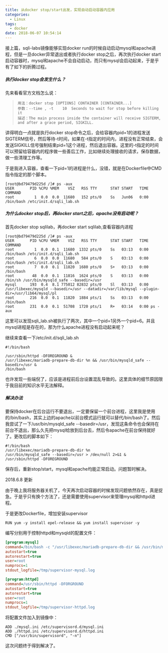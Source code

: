 ```yaml
---
title: 从docker stop/start出发，实现自动启动容器内应用
categories:
  - Linux
tags:
  - docker
date: 2018-06-07 10:54:14
---
```


接上篇，sqli-labs镜像能够实现docker run的时候自动启动mysql和apache进程，但是一旦docker异常退出或者执行docker stop之后，再次执行docker start启动容器时，mysql和apache不会自动启动，而只有mysql会启动起来，于是乎有了如下的折腾过程。

<!--more-->

##### 执行docker stop会发生什么？

先来看看官方文档怎么说：

> ```
> 用法：docker stop [OPTIONS] CONTAINER [CONTAINER...]
> 参数：--time , -t	10	Seconds to wait for stop before killing it
> 描述：The main process inside the container will receive SIGTERM, and after a grace period, SIGKILL.
> ```

讲得明白一点就是执行docker stop命令之后，会给容器内pid=1的进程发送SIGTERM信号，然后等待-t时间，如果在-t指定的时间内，进程没有正常结束，会发送SIGKILL信号强制结束pid=1这个进程，然后退出容器。这里的-t指定的时间可以预留给容器内的程序做一些善后工作，比如继续处理接收的请求，保存数据，做一些清理工作等。

于是我进入容器，查看一下pid=1的进程是什么，没错，就是在Dockerfile中CMD指令指定的那个脚本。

```shell
[root@bd79479d225d /]# ps -aux
USER       PID %CPU %MEM    VSZ   RSS TTY      STAT START   TIME COMMAND
root         1  0.0  0.0  11680   152 pts/0    Ss   Jun06   0:00 /bin/bash /etc/init.d/sqli_lab.sh
```

##### 为什么docker stop后，再docker start之后，apache没有启动呢？

首先docker stop sqlilab，再docker start sqlilab,查看容器内进程

```shell
[root@bd79479d225d /]# ps -aux
USER       PID %CPU %MEM    VSZ   RSS TTY      STAT START   TIME COMMAND
root         1  0.0  0.1  11680  1332 pts/0    Ss   03:13   0:00 /bin/bash /etc/init.d/sqli_lab.sh
root         6  0.0  0.0  11680   584 pts/0    S    03:13   0:00 /bin/bash /etc/init.d/sqli_lab.sh
root         7  0.0  0.1  11820  1680 pts/0    S+   03:13   0:00 /bin/bash
root        48  0.0  0.1  11816  1624 pts/0    S    03:13   0:00 /bin/sh /usr/bin/mysqld_safe --basedir=/usr
mysql      193  0.4  8.1 775012 82832 pts/0    Sl   03:13   0:00 /usr/libexec/mysqld --basedir=/usr --datadir=/var/lib/mysql --plugin-dir=/usr/lib64/mysql/pl
root       216  0.0  0.1  11820  1884 pts/1    Ss   03:13   0:00 /bin/bash
root       231  0.0  0.1  51708  1720 pts/1    R+   03:14   0:00 ps -aux
```

这里可以发现sqli_lab.sh被执行了两次，其中一个pid=1另外一个pid=6。并且mysql进程是存在的，那为什么apache进程没有启动起来呢？

继续来查看一下/etc/init.d/sqli_lab.sh

```shell
#!/bin/bash

/usr/sbin/httpd -DFOREGROUND &
/usr/libexec/mariadb-prepare-db-dir %n && /usr/bin/mysqld_safe --basedir=/usr &
/bin/bash
```

也许发现一些端倪了，应该是进程前后台设置混乱导致的。这里具体的细节原因限于我目前的知识水平无法解释。

##### 解决办法

要保持docker在后台运行不要退出，一定要保留一个前台进程，这里我是使用的/bin/bash，其实上边的apache以前台模式运行就可以替代/bin/bash了。然后我尝试了一下/usr/bin/mysqld_safe --basedir=/usr，发现这条命令也会保持在前台不退出，那么久先把mysql给放到后台去，然后令apache在前台保持就好了。更改后的脚本如下：

```shell
#!/bin/bash
/usr/libexec/mariadb-prepare-db-dir %n
/usr/bin/mysqld_safe --basedir=/usr > /dev/null 2>&1 &
/usr/sbin/httpd -DFOREGROUND
```

保存后，重新stop/start，mysql和apache均能正常启动。问题暂时解决。



2018.6.8 更新

​	由于晚上我将服务器关机了，今天再次启动容器的时候发现问题依然存在，真是捉急。于是乎只有换个方法了，还是需要使用supervisor来管理mysql和httpd进程。

于是更改Dockerfile，增加安装supervisor

```shell
RUN yum -y install epel-release && yum install supervisor -y
```

编写分别用于控制httpd和mysqld的配置文件：

```ini
[program:mysql]
command=/bin/bash -c "/usr/libexec/mariadb-prepare-db-dir && /usr/bin/mysqld_safe --basedir=/usr"
autostart=true
autorestart=true
user=root
numprocs=1
stdout_logfile=/tmp/supervisor-mysql.log
```

```ini
[program:httpd]
command=/usr/sbin/httpd -DFORGROUND
autostart=true
autorestart=true
user=root
numprocs=1
stdout_logfile=/tmp/supervisor-httpd.log
```

将配置文件加入到镜像中：

```shell
ADD ./mysql.ini /etc/supervisord.d/mysql.ini
ADD ./httpd.ini /etc/supervisord.d/httpd.ini
CMD ["/usr/bin/supervisord", "-n"]
```

这次问题终于得到解决了。